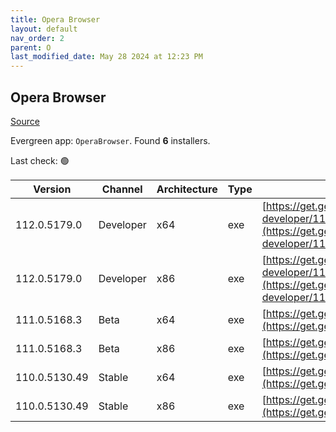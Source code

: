 ```yaml
---
title: Opera Browser
layout: default
nav_order: 2
parent: O
last_modified_date: May 28 2024 at 12:23 PM
---
```


## Opera Browser

[Source](https://www.opera.com/browsers/opera)

Evergreen app: `OperaBrowser`. Found **6** installers.

Last check: 🟢

| Version       | Channel   | Architecture | Type | URI                                                                                                                                                                                                                    |
| ------------- | --------- | ------------ | ---- | ---------------------------------------------------------------------------------------------------------------------------------------------------------------------------------------------------------------------- |
| 112.0.5179.0  | Developer | x64          | exe  | [https://get.geo.opera.com/pub/opera-developer/112.0.5179.0/win/Opera_Developer_112.0.5179.0_Setup_x64.exe](https://get.geo.opera.com/pub/opera-developer/112.0.5179.0/win/Opera_Developer_112.0.5179.0_Setup_x64.exe) |
| 112.0.5179.0  | Developer | x86          | exe  | [https://get.geo.opera.com/pub/opera-developer/112.0.5179.0/win/Opera_Developer_112.0.5179.0_Setup.exe](https://get.geo.opera.com/pub/opera-developer/112.0.5179.0/win/Opera_Developer_112.0.5179.0_Setup.exe)         |
| 111.0.5168.3  | Beta      | x64          | exe  | [https://get.geo.opera.com/pub/opera-beta/111.0.5168.3/win/Opera_beta_111.0.5168.3_Setup_x64.exe](https://get.geo.opera.com/pub/opera-beta/111.0.5168.3/win/Opera_beta_111.0.5168.3_Setup_x64.exe)                     |
| 111.0.5168.3  | Beta      | x86          | exe  | [https://get.geo.opera.com/pub/opera-beta/111.0.5168.3/win/Opera_beta_111.0.5168.3_Setup.exe](https://get.geo.opera.com/pub/opera-beta/111.0.5168.3/win/Opera_beta_111.0.5168.3_Setup.exe)                             |
| 110.0.5130.49 | Stable    | x64          | exe  | [https://get.geo.opera.com/pub/opera/desktop/110.0.5130.49/win/Opera_110.0.5130.49_Setup_x64.exe](https://get.geo.opera.com/pub/opera/desktop/110.0.5130.49/win/Opera_110.0.5130.49_Setup_x64.exe)                     |
| 110.0.5130.49 | Stable    | x86          | exe  | [https://get.geo.opera.com/pub/opera/desktop/110.0.5130.49/win/Opera_110.0.5130.49_Setup.exe](https://get.geo.opera.com/pub/opera/desktop/110.0.5130.49/win/Opera_110.0.5130.49_Setup.exe)                             |
